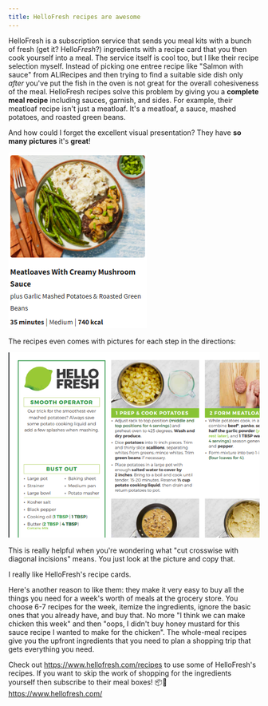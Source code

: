 ```yaml
---
title: HelloFresh recipes are awesome
---
```


HelloFresh is a subscription service that sends you meal kits with a bunch of fresh (get it? Hello*Fresh*?) ingredients with a recipe card that you then cook yourself into a meal. The service itself is cool too, but I like their recipe selection myself. Instead of picking one entree recipe like "Salmon with sauce" from ALlRecipes and then trying to find a suitable side dish only _after_ you've put the fish in the oven is not great for the overall cohesiveness of the meal. HelloFresh recipes solve this problem by giving you a **complete meal recipe** including sauces, garnish, and sides. For example, their meatloaf recipe isn't just a meatloaf. It's a meatloaf, a sauce, mashed potatoes, and roasted green beans.

And how could I forget the excellent visual presentation? They have **so many pictures** it's **great**!

![image](/uploads/2024-12-31-001.png)

The recipes even comes with pictures for each step in the directions:

![image](/uploads/2024-12-31-002.png)

This is really helpful when you're wondering what "cut crosswise with diagonal incisions" means. You just look at the picture and copy that.

I really like HelloFresh's recipe cards.

Here's another reason to like them: they make it very easy to buy all the things you need for a week's worth of meals at the grocery store. You choose 6-7 recipes for the week, itemize the ingredients, ignore the basic ones that you already have, and buy that. No more "I think we can make chicken this week" and then "oops, I didn't buy honey mustard for this sauce recipe I wanted to make for the chicken". The whole-meal recipes give you the upfront ingredients that you need to plan a shopping trip that gets everything you need.

Check out https://www.hellofresh.com/recipes to use some of HelloFresh's recipes. If you want to skip the work of shopping for the ingredients yourself then subscribe to their meal boxes! 📦🍱 https://www.hellofresh.com/
